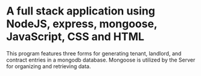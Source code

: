 # A full stack application using NodeJS, express, mongoose, JavaScript, CSS and HTML
This program features three forms for generating tenant, landlord, and contract entries in a mongodb database. 
Mongoose is utilized by the Server for organizing and retrieving data.
